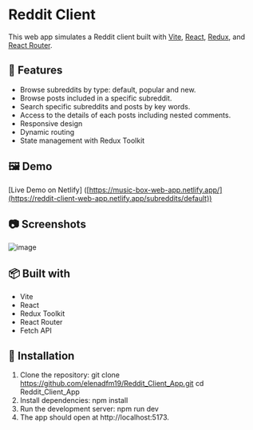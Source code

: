 # Reddit Client

This web app simulates a Reddit client built with [Vite](https://vitejs.dev/), [React](https://reactjs.org/), [Redux](https://redux.js.org/), and [React Router](https://reactrouter.com/). 

## 🚀 Features

- Browse subreddits by type: default, popular and new.
- Browse posts included in a specific subreddit.
- Search specific subreddits and posts by key words.
- Access to the details of each posts including nested comments.
- Responsive design
- Dynamic routing
- State management with Redux Toolkit

## 🖼️ Demo
[Live Demo on Netlify] ([https://music-box-web-app.netlify.app/](https://reddit-client-web-app.netlify.app/subreddits/default))

## 📷 Screenshots
![image](https://github.com/user-attachments/assets/8680ce39-f2b3-4f6d-8f71-f5f0612e5160)

## 📦 Built with

- Vite
- React
- Redux Toolkit
- React Router
- Fetch API

## 🔧 Installation

1. Clone the repository:
git clone https://github.com/elenadfm19/Reddit_Client_App.git
cd Reddit_Client_App
2. Install dependencies:
npm install
3. Run the development server:
npm run dev
4. The app should open at http://localhost:5173.
